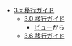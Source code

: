 - [3.x 移行ガイド](https://book.cakephp.org/3.0/ja/appendices/3-x-migration-guide.html)
  - [3.0 移行ガイド](https://book.cakephp.org/3.0/ja/appendices/3-0-migration-guide.html)
    - [ビュー](https://book.cakephp.org/3.0/ja/appendices/3-0-migration-guide.html#id26)から
  - [3.6 移行ガイド](https://book.cakephp.org/3.0/ja/appendices/3-6-migration-guide.html)
